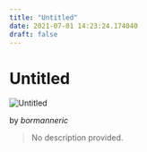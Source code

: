 ```yaml
---
title: "Untitled"
date: 2021-07-01 14:23:24.174040
draft: false
---
```


# Untitled

![Untitled](../images/cd40f64c-daa1-11eb-b8b1-60f262b60b65.png)

by *bormanneric*



> No description provided.